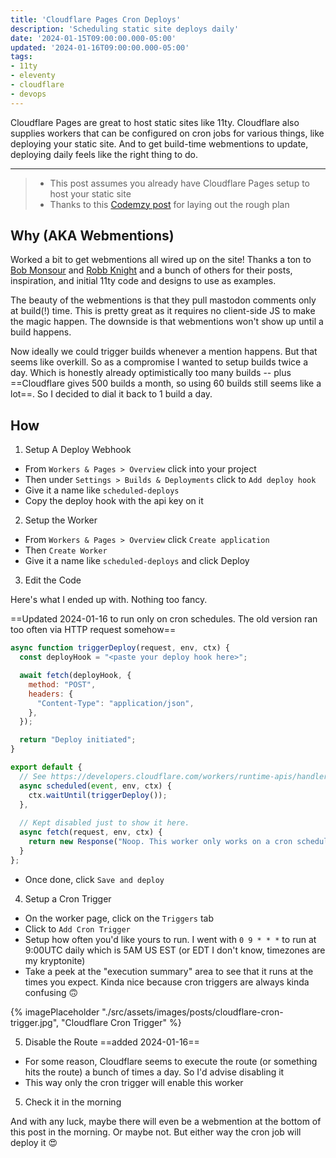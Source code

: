 ```yaml
---
title: 'Cloudflare Pages Cron Deploys'
description: 'Scheduling static site deploys daily'
date: '2024-01-15T09:00:00.000-05:00'
updated: '2024-01-16T09:00:00.000-05:00'
tags:
- 11ty
- eleventy
- cloudflare
- devops
---
```


Cloudflare Pages are great to host static sites like 11ty. Cloudflare also supplies workers that can be configured on cron jobs for various things, like deploying your static site. And to get build-time webmentions to update, deploying daily feels like the right thing to do.

---

> + This post assumes you already have Cloudflare Pages setup to host your static site
> + Thanks to this [Codemzy post](https://www.codemzy.com/blog/scheduling-builds-cloudflare) for laying out the rough plan

## Why (AKA Webmentions)

Worked a bit to get webmentions all wired up on the site! Thanks a ton to [Bob Monsour](https://www.bobmonsour.com/posts/adding-webmentions-to-my-site/) and [Robb Knight](https://rknight.me/blog/adding-webmentions-to-your-site/) and a bunch of others for their posts, inspiration, and initial 11ty code and designs to use as examples.

The beauty of the webmentions is that they pull mastodon comments only at build(!) time. This is pretty great as it requires no client-side JS to make the magic happen. The downside is that webmentions won't show up until a build happens.

Now ideally we could trigger builds whenever a mention happens. But that seems like overkill. So as a compromise I wanted to setup builds twice a day. Which is honestly already optimistically too many builds -- plus ==Cloudflare gives 500 builds a month, so using 60 builds still seems like a lot==. So I decided to dial it back to 1 build a day.

## How

1. Setup A Deploy Webhook

+ From `Workers & Pages > Overview` click into your project
+ Then under `Settings > Builds & Deployments` click to `Add deploy hook`
+ Give it a name like `scheduled-deploys`
+ Copy the deploy hook with the api key on it

2. Setup the Worker

+ From `Workers & Pages > Overview` click `Create application`
+ Then `Create Worker`
+ Give it a name like `scheduled-deploys` and click Deploy

3. Edit the Code

Here's what I ended up with. Nothing too fancy.

==Updated 2024-01-16 to run only on cron schedules. The old version ran too often via HTTP request somehow==

```javascript
async function triggerDeploy(request, env, ctx) {
  const deployHook = "<paste your deploy hook here>";

  await fetch(deployHook, {
    method: "POST",
    headers: {
      "Content-Type": "application/json",
    },
  });

  return "Deploy initiated";
}

export default {
  // See https://developers.cloudflare.com/workers/runtime-apis/handlers/scheduled/
  async scheduled(event, env, ctx) {
    ctx.waitUntil(triggerDeploy());
  },
  
  // Kept disabled just to show it here.
  async fetch(request, env, ctx) {
    return new Response("Noop. This worker only works on a cron schedule.");
  }
};
```

+ Once done, click `Save and deploy`

4. Setup a Cron Trigger

+ On the worker page, click on the `Triggers` tab
+ Click to `Add Cron Trigger`
+ Setup how often you'd like yours to run. I went with `0 9 * * *` to run at 9:00UTC daily which is 5AM US EST (or EDT I don't know, timezones are my kryptonite)
+ Take a peek at the "execution summary" area to see that it runs at the times you expect. Kinda nice because cron triggers are always kinda confusing 🙃

{% imagePlaceholder "./src/assets/images/posts/cloudflare-cron-trigger.jpg", "Cloudflare Cron Trigger" %}

5. Disable the Route ==added 2024-01-16==

+ For some reason, Cloudflare seems to execute the route (or something hits the route) a bunch of times a day. So I'd advise disabling it
+ This way only the cron trigger will enable this worker

5. Check it in the morning

And with any luck, maybe there will even be a webmention at the bottom of this post in the morning. Or maybe not. But either way the cron job will deploy it 😍